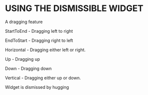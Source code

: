 # USING THE DISMISSIBLE WIDGET

A dragging feature

StartToEnd - Dragging left to right 

EndToStart - Dragging right to left

Horizontal - Dragging either left or right.

Up - Dragging up

Down  - Dragging down

Vertical - Dragging either up or down.

Widget is dismissed by hugging




